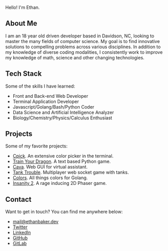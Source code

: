 Hello! I'm Ethan.



## About Me

I am an 18 year old driven developer based in Davidson, NC, looking to master the many fields of computer science. My goal is to find innovative solutions to compelling problems across various disciplines. In addition to my knowledge of diverse coding modalities, I consistently work to improve my knowledge of math, science and other changing technologies.

## Tech Stack

Some of the skills I have learned:

* Front and Back-end Web Developer
* Terminal Application Developer
* Javascript/Golang/Bash/Python Coder
* Data Science and Artificial Intelligence Analyzer
* Biology/Chemistry/Physics/Calculus Enthusiast 

## Projects

Some of my favorite projects:

* [Cpick](https://github.com/ethanbaker/cpick/). An extensive color picker in the terminal.
* [Train Your Dragon](https://github.com/ethanbaker/train-your-dragon/). A text based Python game.
* [Cava](https://github.com/ethanbaker/cava-web-gui). Web GUI for virtual assistant.
* [Tank Trouble](https://github.com/ethanbaker/tank-trouble). Multiplayer web socket game with tanks.
* [Colors](https://github.com/ethanbaker/colors). All things colors for Golang.
* [Insanity 2](https://github.com/ethanbaker/insanity2). A rage inducing 2D Phaser game.

## Contact

Want to get in touch? You can find me anywhere below:

* [mail@ethanbaker.dev](mailto:mail@ethanbaker.dev)
* [Twitter](https://twitter.com/ethanbaker03)
* [LinkedIn](https://www.linkedin.com/in/ethan-baker-802b2a183)
* [GitHub](https://github.com/ethanbaker)
* [GitLab](https://gitlab.com/ethanbaker)
